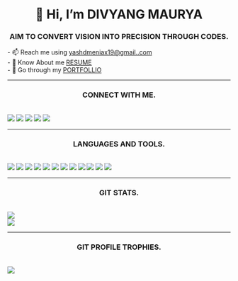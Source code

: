 <h1 align="center">👋 Hi, I’m DIVYANG MAURYA</h1>
<h3 align="center">AIM TO CONVERT VISION INTO PRECISION THROUGH CODES.</h3>
- 📫 Reach me using <a href="mailto:yashdmeniax19@gmail.com">yashdmeniax19@gmail..com</a><br>
- 👀 Know About me <a href="https://divyang-20.github.io/Resume/">RESUME</a><br>
- 📝 Go through my <a href="https://divyang-20.github.io/portfolio/">PORTFOLLIO</a><br><hr>
<h3 align="center">CONNECT WITH ME.</h3><br>
<a href="https://www.codechef.com/users/divyang_20"><img src="https://img.shields.io/badge/Codechef-%23B92B27.svg?&style=for-the-badge&logo=Codechef&logoColor=white"/></a>
<a href="https://codeforces.com/profile/divyang_20"><img src="https://img.shields.io/badge/Codeforces-445f9d?style=for-the-badge&logo=Codeforces&logoColor=white"/></a>
<a href="https://www.linkedin.com/in/divyang-maurya-188893202/"><img src="https://img.shields.io/badge/LinkedIn-0077B5?style=for-the-badge&logo=linkedin&logoColor=white"/></a>
<a href="https://www.instagram.com/yash_dmeniax/"><img src="https://img.shields.io/badge/Instagram-E4405F?style=for-the-badge&logo=instagram&logoColor=white"/></a>
<a href="https://twitter.com/divyang_maurya"><img src="https://img.shields.io/badge/Twitter-1DA1F2?style=for-the-badge&logo=twitter&logoColor=white"/></a><br><hr>
<h3 align="center">LANGUAGES AND TOOLS.</h3><br>
<a href="https://www.cprogramming.com/"><img src="https://img.shields.io/badge/C-00599C?style=for-the-badge&logo=c&logoColor=white"/></a>
<a href="https://www.w3schools.com/cpp/"><img src="https://img.shields.io/badge/C%2B%2B-00599C?style=for-the-badge&logo=c%2B%2B&logoColor=white"></a>
<a href="https://www.w3schools.com/css/"><img src="https://img.shields.io/badge/CSS-1572B6?style=for-the-badge&logo=css&logoColor=white"></a>
<a href="https://www.w3schools.com/java/"><img src="https://img.shields.io/badge/Java-ED8B00?style=for-the-badge&logo=java&logoColor=white"/></a>
<a href="https://www.w3schools.com/html/"><img src="https://img.shields.io/badge/HTML-E34F26?style=for-the-badge&logo=html&logoColor=white"/></a>
<a href="https://www.w3schools.com/js/"><img src="https://img.shields.io/badge/JavaScript-323330?style=for-the-badge&logo=javascript&logoColor=F7DF1E"/></a>
<a href="https://www.w3schools.com/php/"><img src="https://img.shields.io/badge/PHP-777BB4?style=for-the-badge&logo=php&logoColor=white"/></a>
<a href="https://www.python.org/"><img src="https://img.shields.io/badge/Python-FFD43B?style=for-the-badge&logo=python&logoColor=darkgreen"/></a>
<a href="https://www.mysql.com/"><img src="https://img.shields.io/badge/MySQL-F80000?style=for-the-badge&logo=oracle&logoColor=black"/></a>
<a href="https://reactjs.org/"><img src="https://img.shields.io/badge/React-20232A?style=for-the-badge&logo=react&logoColor=61DAFB"/></a>
<a href="https://www.djangoproject.com/"><img src="https://img.shields.io/badge/Django-092E20?style=for-the-badge&logo=django&logoColor=white"/></a>
<a href="https://nodejs.org/en/"><img src="https://img.shields.io/badge/Node.js-339933?style=for-the-badge&logo=nodedotjs&logoColor=white"/></a><br><hr>
<h3 align="center">GIT STATS.</h3><br>
<img src="https://github-readme-stats.vercel.app/api?username=divyang-20&amp;include_all_commits=true&amp;count_private=true&amp;show_icons=true&amp;line_height=20&amp;title_color=7A7ADB&amp;icon_color=2234AE&amp;text_color=D3D3D3&amp;bg_color=0,000000,130F40" style="max-width: 100%;"/><br>
<img src="https://github-readme-stats.vercel.app/api/top-langs?username=divyang-20&amp;show_icons=true&amp;locale=en&amp;layout=compact&amp;theme=chartreuse-dark" style="max-width: 100%;"/><br><hr>
<h3 align="center">GIT PROFILE TROPHIES.</h3><br>
<img src="https://github-profile-trophy.vercel.app/?username=divyang-20&amp;theme=juicyfresh&amp;no-bg=true" style="max-width: 100%;"/>
